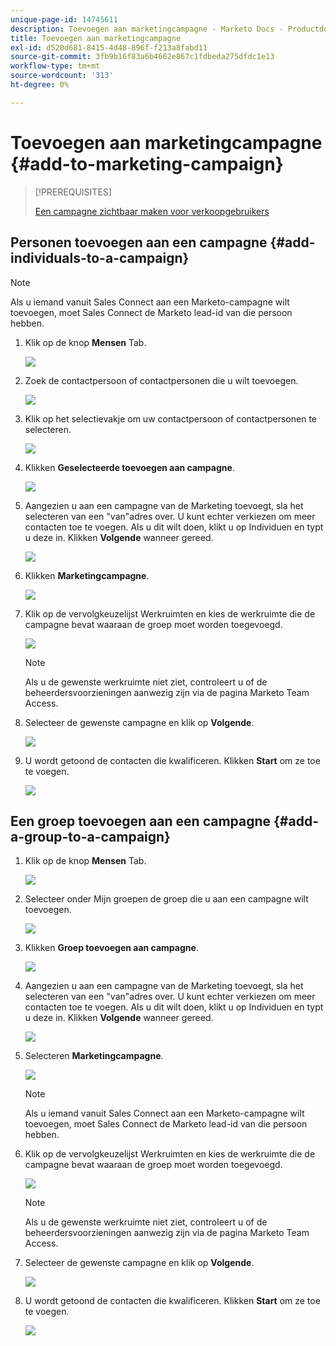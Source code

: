 ```yaml
---
unique-page-id: 14745611
description: Toevoegen aan marketingcampagne - Marketo Docs - Productdocumentatie
title: Toevoegen aan marketingcampagne
exl-id: d520d681-8415-4d48-896f-f213a8fabd11
source-git-commit: 3fb9b16f83a6b4662e867c1fdbeda275dfdc1e13
workflow-type: tm+mt
source-wordcount: '313'
ht-degree: 0%

---
```


# Toevoegen aan marketingcampagne {#add-to-marketing-campaign}

>[!PREREQUISITES]
>
>[Een campagne zichtbaar maken voor verkoopgebruikers](/help/marketo/product-docs/marketo-sales-connect/marketo/make-a-campaign-visible-to-sales-connect-users.md)

## Personen toevoegen aan een campagne {#add-individuals-to-a-campaign}

>[!NOTE]
>
>Als u iemand vanuit Sales Connect aan een Marketo-campagne wilt toevoegen, moet Sales Connect de Marketo lead-id van die persoon hebben.

1. Klik op de knop **Mensen** Tab.

   ![](assets/one-3.png)

1. Zoek de contactpersoon of contactpersonen die u wilt toevoegen.

   ![](assets/two-3.png)

1. Klik op het selectievakje om uw contactpersoon of contactpersonen te selecteren.

   ![](assets/three-3.png)

1. Klikken **Geselecteerde toevoegen aan campagne**.

   ![](assets/four-3.png)

1. Aangezien u aan een campagne van de Marketing toevoegt, sla het selecteren van een &quot;van&quot;adres over. U kunt echter verkiezen om meer contacten toe te voegen. Als u dit wilt doen, klikt u op Individuen en typt u deze in. Klikken **Volgende** wanneer gereed.

   ![](assets/five-2.png)

1. Klikken **Marketingcampagne**.

   ![](assets/six-1.png)

1. Klik op de vervolgkeuzelijst Werkruimten en kies de werkruimte die de campagne bevat waaraan de groep moet worden toegevoegd.

   ![](assets/seven-1.png)

   >[!NOTE]
   >
   >Als u de gewenste werkruimte niet ziet, controleert u of de beheerdersvoorzieningen aanwezig zijn via de pagina Marketo Team Access.

1. Selecteer de gewenste campagne en klik op **Volgende**.

   ![](assets/eight.png)

1. U wordt getoond de contacten die kwalificeren. Klikken **Start** om ze toe te voegen.

   ![](assets/nine.png)

## Een groep toevoegen aan een campagne {#add-a-group-to-a-campaign}

1. Klik op de knop **Mensen** Tab.

   ![](assets/one-3.png)

1. Selecteer onder Mijn groepen de groep die u aan een campagne wilt toevoegen.

   ![](assets/eleven.png)

1. Klikken **Groep toevoegen aan campagne**.

   ![](assets/twelve.png)

1. Aangezien u aan een campagne van de Marketing toevoegt, sla het selecteren van een &quot;van&quot;adres over. U kunt echter verkiezen om meer contacten toe te voegen. Als u dit wilt doen, klikt u op Individuen en typt u deze in. Klikken **Volgende** wanneer gereed.

   ![](assets/thirteen.png)

1. Selecteren **Marketingcampagne**.

   ![](assets/six-1.png)

   >[!NOTE]
   >
   >Als u iemand vanuit Sales Connect aan een Marketo-campagne wilt toevoegen, moet Sales Connect de Marketo lead-id van die persoon hebben.

1. Klik op de vervolgkeuzelijst Werkruimten en kies de werkruimte die de campagne bevat waaraan de groep moet worden toegevoegd.

   ![](assets/seven-1.png)

   >[!NOTE]
   >
   >Als u de gewenste werkruimte niet ziet, controleert u of de beheerdersvoorzieningen aanwezig zijn via de pagina Marketo Team Access.

1. Selecteer de gewenste campagne en klik op **Volgende**.

   ![](assets/eight.png)

1. U wordt getoond de contacten die kwalificeren. Klikken **Start** om ze toe te voegen.

   ![](assets/nine.png)
